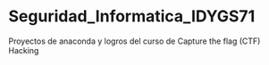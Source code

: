 # Seguridad_Informatica_IDYGS71
Proyectos de anaconda y logros del curso de Capture the flag (CTF) Hacking
